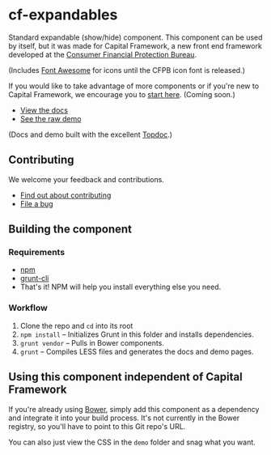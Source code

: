 # cf-expandables

Standard expandable (show/hide) component.
This component can be used by itself, but it was made for Capital Framework, a new front end framework
developed at the [Consumer Financial Protection Bureau](http://cfpb.github.io/).

(Includes [Font Awesome](http://fontawesome.io/) for icons until the CFPB icon font is released.)

If you would like to take advantage of more components or if you're new to Capital Framework,
we encourage you to [start here](https://github.com/cfpb/capital-framework). (Coming soon.)

- [View the docs](http://cfpb.github.io/cf-expandables/docs/)
- [See the raw demo](http://cfpb.github.io/cf-expandables/demo/)

(Docs and demo built with the excellent [Topdoc](https://github.com/topcoat/topdoc/).)


## Contributing

We welcome your feedback and contributions.

- [Find out about contributing](https://github.com/cfpb/cf-expandables/blob/master/CONTRIBUTING.md)
- [File a bug](https://github.com/cfpb/cf-expandables/issues/new?body=%23%23%20URL%0D%0D%0D%23%23%20Actual%20Behavior%0D%0D%0D%23%23%20Expected%20Behavior%0D%0D%0D%23%23%20Steps%20to%20Reproduce%0D%0D%0D%23%23%20Screenshot&labels=bug)


## Building the component

### Requirements

- [npm](https://npmjs.org/)
- [grunt-cli](http://gruntjs.com/getting-started)
- That's it! NPM will help you install everything else you need.

### Workflow

1. Clone the repo and `cd` into its root
2. `npm install` – Initializes Grunt in this folder and installs dependencies.
3. `grunt vendor` – Pulls in Bower components.
4. `grunt` – Compiles LESS files and generates the docs and demo pages.


## Using this component independent of Capital Framework

If you're already using [Bower](http://bower.io/), simply add this component as a dependency
and integrate it into your build process.
It's not currently in the Bower registry, so you'll have to point to this Git repo's URL.

You can also just view the CSS in the `demo` folder and snag what you want.
